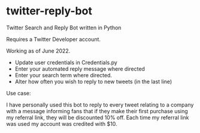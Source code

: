 # twitter-reply-bot
Twitter Search and Reply Bot written in Python

Requires a Twitter Developer account.

Working as of June 2022.

- Update user credentials in Credentials.py
- Enter your automated reply message where directed
- Enter your search term where directed.
- Alter how often you wish to reply to new tweets (in the last line)


Use case:

I have personally used this bot to reply to every tweet relating to a company with a message informing fans that if they make their first purchase using my referral link, they will be discounted 10% off. Each time my referral link was used my account was credited with $10.
